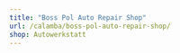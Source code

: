 ```yaml
---
title: "Boss Pol Auto Repair Shop"
url: /calamba/boss-pol-auto-repair-shop/
shop: Autowerkstatt
---
```

